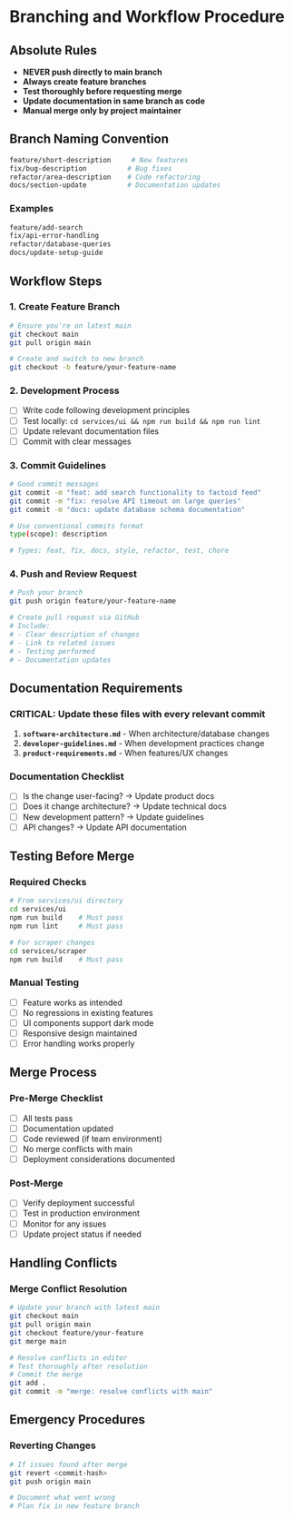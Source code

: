 # Branching and Workflow Procedure

## Absolute Rules
- **NEVER push directly to main branch**
- **Always create feature branches**
- **Test thoroughly before requesting merge**
- **Update documentation in same branch as code**
- **Manual merge only by project maintainer**

## Branch Naming Convention

```bash
feature/short-description     # New features
fix/bug-description          # Bug fixes
refactor/area-description    # Code refactoring
docs/section-update          # Documentation updates
```

### Examples
```bash
feature/add-search
fix/api-error-handling
refactor/database-queries
docs/update-setup-guide
```

## Workflow Steps

### 1. Create Feature Branch
```bash
# Ensure you're on latest main
git checkout main
git pull origin main

# Create and switch to new branch
git checkout -b feature/your-feature-name
```

### 2. Development Process
- [ ] Write code following development principles
- [ ] Test locally: `cd services/ui && npm run build && npm run lint`
- [ ] Update relevant documentation files
- [ ] Commit with clear messages

### 3. Commit Guidelines
```bash
# Good commit messages
git commit -m "feat: add search functionality to factoid feed"
git commit -m "fix: resolve API timeout on large queries"
git commit -m "docs: update database schema documentation"

# Use conventional commits format
type(scope): description

# Types: feat, fix, docs, style, refactor, test, chore
```

### 4. Push and Review Request
```bash
# Push your branch
git push origin feature/your-feature-name

# Create pull request via GitHub
# Include:
# - Clear description of changes
# - Link to related issues
# - Testing performed
# - Documentation updates
```

## Documentation Requirements

### CRITICAL: Update these files with every relevant commit
1. **`software-architecture.md`** - When architecture/database changes
2. **`developer-guidelines.md`** - When development practices change
3. **`product-requirements.md`** - When features/UX changes

### Documentation Checklist
- [ ] Is the change user-facing? → Update product docs
- [ ] Does it change architecture? → Update technical docs
- [ ] New development pattern? → Update guidelines
- [ ] API changes? → Update API documentation

## Testing Before Merge

### Required Checks
```bash
# From services/ui directory
cd services/ui
npm run build    # Must pass
npm run lint     # Must pass

# For scraper changes
cd services/scraper
npm run build    # Must pass
```

### Manual Testing
- [ ] Feature works as intended
- [ ] No regressions in existing features
- [ ] UI components support dark mode
- [ ] Responsive design maintained
- [ ] Error handling works properly

## Merge Process

### Pre-Merge Checklist
- [ ] All tests pass
- [ ] Documentation updated
- [ ] Code reviewed (if team environment)
- [ ] No merge conflicts with main
- [ ] Deployment considerations documented

### Post-Merge
- [ ] Verify deployment successful
- [ ] Test in production environment
- [ ] Monitor for any issues
- [ ] Update project status if needed

## Handling Conflicts

### Merge Conflict Resolution
```bash
# Update your branch with latest main
git checkout main
git pull origin main
git checkout feature/your-feature
git merge main

# Resolve conflicts in editor
# Test thoroughly after resolution
# Commit the merge
git add .
git commit -m "merge: resolve conflicts with main"
```

## Emergency Procedures

### Reverting Changes
```bash
# If issues found after merge
git revert <commit-hash>
git push origin main

# Document what went wrong
# Plan fix in new feature branch
``` 